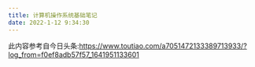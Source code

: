 ```yaml
---
title: 计算机操作系统基础笔记
date: 2022-1-12 9:34:30
---
```


此内容参考自今日头条:https://www.toutiao.com/a7051472133389713933/?log_from=f0ef8adb57f57_1641951133601